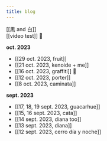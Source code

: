 ```yaml
---
title: blog
---
```


[[黒 and 白]]  
[[video test]] 🎥

**oct. 2023**

- [[29 oct. 2023, fruit]]
- [[21 oct. 2023, kenoide + me]]
- [[16 oct. 2023, graffiti]] 🎥
- [[12 oct. 2023, porter]]
- [[8 oct. 2023, caminata]]

**sept. 2023**

- [[17, 18, 19 sept. 2023, guacarhue]]
- [[15, 16 sept. 2023, cata]]
- [[14 sept. 2023, diana too]]
- [[13 sept. 2023, diana]]
- [[12 sept. 2023, cerro día y noche]]

